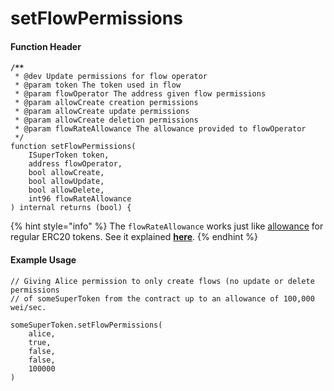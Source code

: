 # setFlowPermissions

#### Function Header

<pre class="language-solidity"><code class="lang-solidity"><strong>/**
</strong> * @dev Update permissions for flow operator
 * @param token The token used in flow
 * @param flowOperator The address given flow permissions
 * @param allowCreate creation permissions
 * @param allowCreate update permissions
 * @param allowCreate deletion permissions
 * @param flowRateAllowance The allowance provided to flowOperator
 */
function setFlowPermissions(
    ISuperToken token,
    address flowOperator,
    bool allowCreate,
    bool allowUpdate,
    bool allowDelete,
    int96 flowRateAllowance
) internal returns (bool) {
</code></pre>

{% hint style="info" %}
The `flowRateAllowance` works just like [allowance](https://docs.openzeppelin.com/contracts/2.x/api/token/erc20#IERC20-allowance-address-address-) for regular ERC20 tokens. See it explained [**here**](../../cfa-access-control-list-acl/#flowrateallowance-parameter).
{% endhint %}

#### Example Usage

```solidity
// Giving Alice permission to only create flows (no update or delete permissions
// of someSuperToken from the contract up to an allowance of 100,000 wei/sec.

someSuperToken.setFlowPermissions(
    alice,
    true,
    false,
    false,
    100000
)
```
